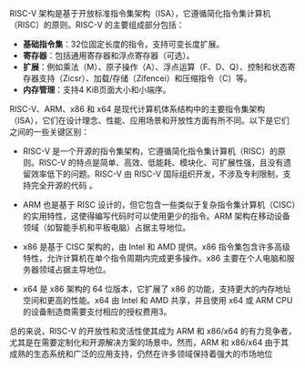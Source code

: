 RISC-V 架构是基于开放标准指令集架构（ISA），它遵循简化指令集计算机（RISC）的原则。RISC-V 的主要组成部分包括：

- **基础指令集**：32位固定长度的指令，支持可变长度扩展。
- **寄存器**：包括通用寄存器和浮点寄存器（可选）。
- **扩展**：例如乘法（M）、原子操作（A）、浮点运算（F、D、Q）、控制和状态寄存器支持（Zicsr）、加载/存储（Zifencei）和压缩指令（C）等。
- **内存管理**：支持4 KiB页面大小和小端序。


RISC-V、ARM、x86 和 x64 是现代计算机体系结构中的主要指令集架构（ISA），它们在设计理念、性能、应用场景和开放性方面有所不同。以下是它们之间的一些关键区别：

* RISC-V 是一个开源的指令集架构，它遵循简化指令集计算机（RISC）的原则。RISC-V 的特点是简单、高效、低能耗、模块化、可扩展性强，且没有遗留效率低下的问题。RISC-V 由 RISC-V 国际组织开发，不涉及专利限制，支持完全开源的代码 。

* ARM 也是基于 RISC 设计的，但它包含一些类似于复杂指令集计算机（CISC）的实用特性，这使得编写代码时可以使用更少的指令。ARM 架构在移动设备领域（如智能手机和平板电脑）占据主导地位。

* x86 是基于 CISC 架构的，由 Intel 和 AMD 提供。x86 指令集包含许多高级特性，允许计算机在单个指令周期内完成更多操作。x86 主要在个人电脑和服务器领域占据主导地位。

* x64 是 x86 架构的 64 位版本，它扩展了 x86 的功能，支持更大的内存地址空间和更高的性能。x64 由 Intel 和 AMD 共享，并且使用 x64 或 ARM CPU 的设备制造商需要支付相应的授权费用3。

总的来说，RISC-V 的开放性和灵活性使其成为 ARM 和 x86/x64 的有力竞争者，尤其是在需要定制化和开源解决方案的场景中。然而，ARM 和 x86/x64 由于其成熟的生态系统和广泛的应用支持，仍然在许多领域保持着强大的市场地位
